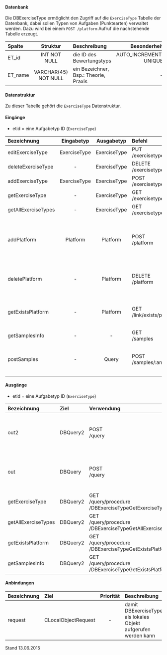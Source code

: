 <!--
 * @file de.md
 *
 * @author Till Uhlig <till.uhlig@student.uni-halle.de>
 * @date 2015
-->

#### Datenbank
Die DBExerciseType ermöglicht den Zugriff auf die `ExerciseType` Tabelle der Datenbank, dabei sollen
Typen von Aufgaben (Punktearten) verwaltet werden.
Dazu wird bei einem `POST /platform` Aufruf die nachstehende Tabelle erzeugt.

| Spalte        | Struktur  | Beschreibung | Besonderheit |
| :------       |:---------:| :------------| -----------: |
|ET_id|INT NOT NULL| die ID des Bewertungstyps |AUTO_INCREMENT,<br>UNIQUE|
|ET_name|VARCHAR(45) NOT NULL| ein Bezeichner, Bsp.: Theorie, Praxis |-|

#### Datenstruktur
Zu dieser Tabelle gehört die `ExerciseType` Datenstruktur.

#### Eingänge
- etid = eine Aufgabetyp ID (`ExerciseType`)

| Bezeichnung  | Eingabetyp  | Ausgabetyp | Befehl | Beschreibung |
| :----------- |:-----------:| :---------:| :----- | :----------- |
|editExerciseType|ExerciseType|ExerciseType|PUT<br>/exercisetype(/exercisetype)/:etid| ??? |
|deleteExerciseType|-|ExerciseType|DELETE<br>/exercisetype(/exercisetype)/:etid| ??? |
|addExerciseType|ExerciseType|ExerciseType|POST<br>/exercisetype| ??? |
|getExerciseType|-|ExerciseType|GET<br>/exercisetype(/exercisetype)/:etid| ??? |
|getAllExerciseTypes|-|ExerciseType|GET<br>/exercisetype(/exercisetype)| ??? |
|addPlatform|Platform|Platform|POST<br>/platform|installiert dies zugehörige Tabelle und die Prozeduren für diese Plattform|
|deletePlatform|-|Platform|DELETE<br>/platform|entfernt die Tabelle und Prozeduren aus der Plattform|
|getExistsPlatform|-|Platform|GET<br>/link/exists/platform| prüft, ob die Tabelle und die Prozeduren existieren |
|getSamplesInfo|-|-|GET<br>/samples| ??? |
|postSamples|-|Query|POST<br>/samples/:amount| erzeugt Zufallsdaten (amount = Anzahl der Einträge) |

#### Ausgänge
- etid = eine Aufgabetyp ID (`ExerciseType`)

| Bezeichnung  | Ziel  | Verwendung | Beschreibung |
| :----------- |:----- | :--------- | :----------- |
|out2|DBQuery2|POST<br>/query| wird für EDIT, DELETE<br>und POST<br>SQL-Templates verwendet |
|out|DBQuery|POST<br>/query| wird für EDIT, DELETE<br>und POST<br>SQL-Templates verwendet |
|getExerciseType|DBQuery2|GET<br>/query/procedure<br>/DBExerciseTypeGetExerciseType/:etid| Prozeduraufruf |
|getAllExerciseTypes|DBQuery2|GET<br>/query/procedure<br>/DBExerciseTypeGetAllExerciseTypes| Prozeduraufruf |
|getExistsPlatform|DBQuery2|GET<br>/query/procedure<br>/DBExerciseTypeGetExistsPlatform| Prozeduraufruf |
|getSamplesInfo|DBQuery2|GET<br>/query/procedure<br>/DBExerciseTypeGetExistsPlatform| Prozeduraufruf |

#### Anbindungen
| Bezeichnung  | Ziel  | Priorität | Beschreibung |
| :----------- |:----- | :--------:| :------------|
|request|CLocalObjectRequest|-| damit DBExerciseType als lokales Objekt aufgerufen werden kann |

Stand 13.06.2015